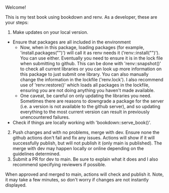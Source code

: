 Welcome! 

This is my test book using bookdown and renv. As a developer, these are your steps:
1. Make updates on your local version.
  - Ensure that packages are all included in the environment 
    - Now, when in this package, loading packages (for example, 'install.packages("<package>")') will call it as renv needs it ('renv::install("<package>")'). You can use either. Eventually you need to ensure it is in the lock file when submitting to github. This can be done with 'renv::snapshot()' to check all current libraries or you can look up more information on this package to just submit one library. You can also manually change the information in the lockfile ('renv.lock'). I also recommend use of 'renv:restore()' which loads all packages in the lockfile, ensuring you are not doing anything you haven't made available.
    - One caveat, be careful on only updating the libraries you need. Sometimes there are reasons to downgrade a package for the server (i.e. a version is not available to the github server), and so updating everything to the most current version can result in previously unencountered failures.
  - Check if things are locally working with 'bookdown::serve_book()'.
2. Push changes and with no problems, merge with dev. Ensure none the github actions don't fail and fix any issues. Actions will show if it will successfully publish, but will not publish it (only main is published). The merge with dev may happen locally or online depending on the guidelines determined.
4. Submit a PR for dev to main. Be sure to explain what it does and I also recommend specifying reviewers if possible. 


When approved and merged to main, actions will check and publish it. Note, it may take a few minutes, so don't worry if changes are not instantly displayed.
